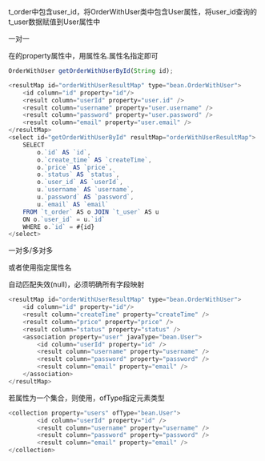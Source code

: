 t_order中包含user_id，将OrderWithUser类中包含User属性，将user_id查询的t_user数据赋值到User属性中



一对一

在<result>的property属性中，用属性名.属性名指定即可

```javascript
OrderWithUser getOrderWithUserById(String id);
```



```javascript
<resultMap id="orderWithUserResultMap" type="bean.OrderWithUser">
    <id column="id" property="id"/>
    <result column="userId" property="user.id" />
    <result column="username" property="user.username" />
    <result column="password" property="user.password" />
    <result column="email" property="user.email" />
</resultMap>
<select id="getOrderWithUserById" resultMap="orderWithUserResultMap">
    SELECT
        o.`id` AS `id`,
        o.`create_time` AS `createTime`,
        o.`price` AS `price`,
        o.`status` AS `status`,
        o.`user_id` AS `userId`,
        u.`username` AS `username`,
        u.`password` AS `password`,
        u.`email` AS `email`
    FROM `t_order` AS o JOIN `t_user` AS u
    ON o.`user_id` = u.`id`
    WHERE o.`id` = #{id}
</select>
```



一对多/多对多

或者使用<association>指定属性名

自动匹配失效(null)，必须明确所有字段映射

```javascript
<resultMap id="orderWithUserResultMap" type="bean.OrderWithUser">
    <id column="id" property="id"/>
    <result column="createTime" property="createTime" />
    <result column="price" property="price" />
    <result column="status" property="status" />
    <association property="user" javaType="bean.User">
        <id column="userId" property="id" />
        <result column="username" property="username" />
        <result column="password" property="password" />
        <result column="email" property="email" />
    </association>
</resultMap>
```

若属性为一个集合，则使用<collection>，ofType指定元素类型

```javascript
<collection property="users" ofType="bean.User">
        <id column="userId" property="id" />
        <result column="username" property="username" />
        <result column="password" property="password" />
        <result column="email" property="email" />
</collection>
```


